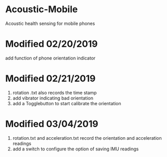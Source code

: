 # Acoustic-Mobile
Acoustic health sensing for mobile phones

# Modified 02/20/2019
add function of phone orientation indicator

# Modified 02/21/2019
1) rotation .txt also records the time stamp 
2) add vibrator indicating bad orientation
3) add a Togglebutton to start calibrate the orientation

# Modified 03/04/2019
1) rotation.txt and acceleration.txt record the orientation and acceleration readings
2) add a switch to configure the option of saving IMU readings